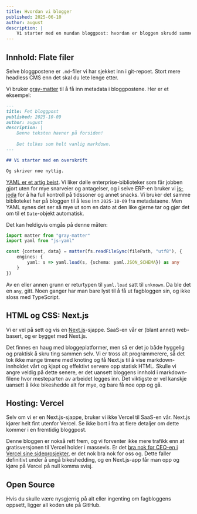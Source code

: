```yaml
---
title: Hvordan vi blogger
published: 2025-06-10
author: august
description: |
    Vi starter med en mundan bloggpost: hvordan er bloggen skrudd sammen?
---
```


## Innhold: Flate filer

Selve bloggpostene er `.md`-filer vi har sjekket inn i git-repoet. Stort mere headless CMS enn det skal du lete lenge etter.

Vi bruker [gray-matter](https://www.npmjs.com/package/gray-matter) til å få inn metadata i bloggpostene. Her er et eksempel:

```markdown
---
title: Fet bloggpost
published: 2025-10-09
author: august
description: |
    Denne teksten havner på forsiden!
    
    Det tolkes som helt vanlig markdown.
---

## Vi starter med en overskrift

Og skriver noe nyttig.
```

[YAML er et artig beist](https://noyaml.com/). Vi liker dølle enterprise-biblioteker som får jobben gjort uten for mye snarveier og antagelser, og i selve ERP-en bruker vi [js-joda](https://js-joda.github.io/js-joda/) for å ha full kontroll på tidssoner og annet snacks. Vi bruker det samme biblioteket her på bloggen til å lese inn `2025-10-09` fra metadataene. Men YAML synes det ser så mye ut som en dato at den like gjerne tar og gjør det om til et `Date`-objekt automatisk.

Det kan heldigvis omgås på denne måten:

```typescript
import matter from "gray-matter"
import yaml from "js-yaml"

const {content, data} = matter(fs.readFileSync(filePath, "utf8"), {
    engines: {
        yaml: s => yaml.load(s, {schema: yaml.JSON_SCHEMA}) as any
    }
})
```

Av en eller annen grunn er returtypen til `yaml.load` satt til `unknown`. Da ble det en `any`, gitt. Noen ganger har man bare lyst til å få ut fagbloggen sin, og ikke sloss med TypeScript.

## HTML og CSS: Next.js

Vi er vel på sett og vis en [Next.js](https://nextjs.org/)-sjappe. SaaS-en vår er (blant annet) web-basert, og er bygget med Next.js.

Det finnes en haug med bloggeplatformer, men så er det jo både hyggelig og praktisk å skru ting sammen selv. Vi er tross alt programmerere, så det tok ikke mange timene med knoting og få Next.js til å vise markdown-innholdet vårt og kjapt og effektivt servere opp statisk HTML. Skulle vi angre veldig på dette senere, er det uansett bloggens innhold i markdown-filene hvor mesteparten av arbeidet legges inn. Det viktigste er vel kanskje uansett å ikke bikeshedde alt for mye, og bare få noe opp og gå.

## Hosting: Vercel

Selv om vi er en Next.js-sjappe, bruker vi ikke Vercel til SaaS-en vår. Next.js kjører helt fint utenfor Vercel. Se ikke bort i fra at flere detaljer om dette kommer i en fremtidig bloggpost.

Denne bloggen er nokså rett frem, og vi forventer ikke mere trafikk enn at gratisversjonen til Vercel holder i massevis. Er det [bra nok for CEO-en i Vercel sine sideprosjekter](https://x.com/rauchg/status/1868310015247048862), er det nok bra nok for oss og. Dette faller definitivt under å ungå bikeshedding, og en Next.js-app får man opp og kjøre på Vercel på null komma svisj. 

## Open Source

Hvis du skulle være nysgjerrig på alt eller ingenting om fagbloggens oppsett, ligger all koden ute på GitHub.